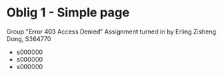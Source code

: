 # Oblig 1 - Simple page
Group "Error 403 Access Denied"
Assignment turned in by
Erling Zisheng Dong, S364770
- s000000
- s000000
- s000000
